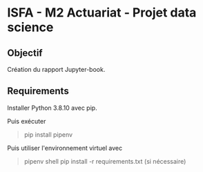 # ISFA - M2 Actuariat - Projet data science

## Objectif

Création du rapport Jupyter-book.

## Requirements

 Installer Python 3.8.10 avec pip.

 Puis exécuter
> pip install pipenv

Puis utiliser l'environnement virtuel avec

> pipenv shell
> pip install -r requirements.txt   (si nécessaire)

